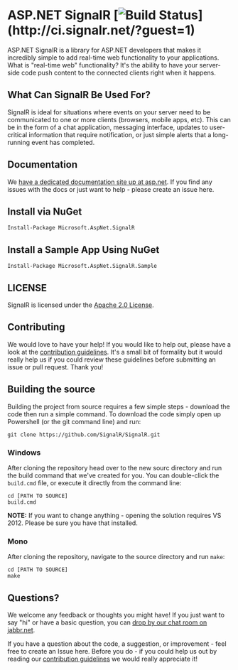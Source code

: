 # ASP.NET SignalR [![Build Status](http://ci.signalr.net/app/rest/builds/buildType:\(id:bt2\)/statusIcon)](http://ci.signalr.net/?guest=1)
ASP.NET SignalR is a library for ASP.NET developers that makes it incredibly simple to add real-time web functionality to your applications. What is "real-time web" functionality? It's the ability to have your server-side code push content to the connected clients right when it happens.

## What Can SignalR Be Used For?
SignalR is ideal for situations where events on your server need to be communicated to one or more clients (browsers, mobile apps, etc). This can be in the form of a chat application, messaging interface, updates to user-critical information that require notification, or just simple alerts that a long-running event has completed.

## Documentation
We [have a dedicated documentation site up at asp.net](http://asp.net/signalr). If you find any issues with the docs or just want to help - please create an issue here.

## Install via NuGet

    Install-Package Microsoft.AspNet.SignalR

## Install a Sample App Using NuGet

    Install-Package Microsoft.AspNet.SignalR.Sample
	
## LICENSE
SignalR is licensed under the [Apache 2.0 License](https://github.com/SignalR/SignalR/blob/master/LICENSE.md).

## Contributing

We would love to have your help! If you would like to help out, please have a look at the [contribution  guidelines](https://github.com/SignalR/SignalR/blob/master/CONTRIBUTING.md). It's a small bit of formality but it would really help us if you could review these guidelines before submitting an issue or pull request. Thank you!

## Building the source

Building the project from source requires a few simple steps - download the code then run a simple command. To download the code simply open up Powershell (or the git command line) and run:

```
git clone https://github.com/SignalR/SignalR.git
```

### Windows
After cloning the repository head over to the new sourc directory and run the build command that we've created for you. You can double-click the `build.cmd` file, or execute it directly from the command line:

```
cd [PATH TO SOURCE]
build.cmd
```

**NOTE:** If you want to change anything - opening the solution requires VS 2012. Please be sure you have that installed.

### Mono
After cloning the repository, navigate to the source directory and run `make`:

```
cd [PATH TO SOURCE]
make
```

## Questions?

We welcome any feedback or thoughts you might have! If you just want to say "hi" or have a basic question, you can [drop by our chat room on jabbr.net]((http://jabbr.net/#/rooms/signalr)). 

If you have a question about the code, a suggestion, or improvement - feel free to create an Issue here. Before you do - if you could help us out by reading our [contribution guidelines](https://github.com/SignalR/SignalR/blob/master/CONTRIBUTING.md) we would really appreciate it!

